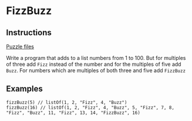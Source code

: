 # FizzBuzz

## Instructions

[Puzzle files](.)

Write a program that adds to a list numbers from 1 to 100. But for multiples of three add `Fizz` instead of the number and for the multiples
of five add `Buzz`. For numbers which are multiples of both three and five add `FizzBuzz`

## Examples

```
fizzBuzz(5) // listOf(1, 2, "Fizz", 4, "Buzz")
fizzBuzz(16) // listOf(1, 2, "Fizz", 4, "Buzz", 5, "Fizz", 7, 8, "Fizz", "Buzz", 11, "Fizz", 13, 14, "FizzBuzz", 16)
```

